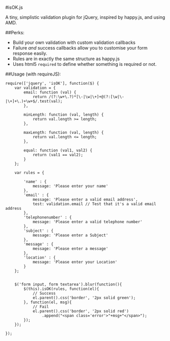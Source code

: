 #isOK.js

A tiny, simplistic validation plugin for jQuery, inspired by happy.js, and using
AMD.

##Perks:

 - Build your own validation with custom validation callbacks
 - Failure *and* success callbacks allow you to customise your
   form response easily.
 - Rules are in exactly the same structure as happy.js
 - Uses html5 `required` to define whether something is required or not.

##Usage (with requireJS):

    require(['jquery', 'isOK'], function($) {
        var validation = {
            email: function (val) {
                return /(?:\w+\.?)*[\-|\w|\+]+@(?:[\w|\-|\+]+\.)+\w+$/.test(val);
            },

            minLength: function (val, length) {
                return val.length >= length;
            },

            maxLength: function (val, length) {
                return val.length <= length;
            },

            equal: function (val1, val2) {
                return (val1 == val2);
            }
        };

        var rules = {

            'name' : {
                message: 'Please enter your name'
            },
            'email' : {
                message: 'Please enter a valid email address',
                test: validation.email // Test that it's a valid email address
            },
            'telephonenumber' : {
                message: 'Please enter a valid telephone number'
            },
            'subject' : {
                message: 'Please enter a Subject'
            },
            'message' : {
                message: 'Please enter a message'
            },
            'location' : {
                message: 'Please enter your Location'
            }
        };


        $('form input, form textarea').blur(function(){
            $(this).isOK(rules, function(el){
                // Success
                el.parent().css('border', '2px solid green');
            }, function(el, msg){
                // Fail
                el.parent().css('border', '2px solid red')
                    .append("<span class='error'>"+msg+"</span>");
            });
        });

    });
